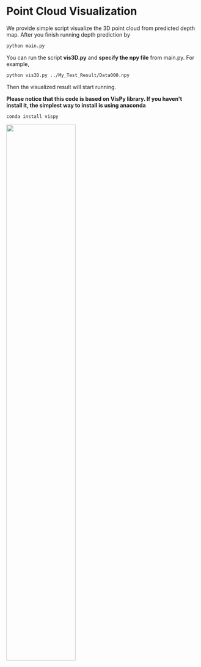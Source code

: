 # Point Cloud Visualization

We provide simple script visualize the 3D point cloud from predicted depth map. After you finish running depth prediction by
```bash
python main.py
```
You can run the script **vis3D.py** and **specify the npy file** from main.py. For example,
```bash
python vis3D.py ../My_Test_Result/Data000.npy
```
Then the visualized result will start running.

**Please notice that this code is based on VisPy library. If you haven't install it, the simplest way to install is using anaconda**
```
conda install vispy
```

<img src="https://github.com/Yeh-yu-hsuan/BiFuse/blob/master/src/fig.png" href="https://github.com/Yeh-yu-hsuan/BiFuse/blob/master/src/fig.png" width="60%"></img>
